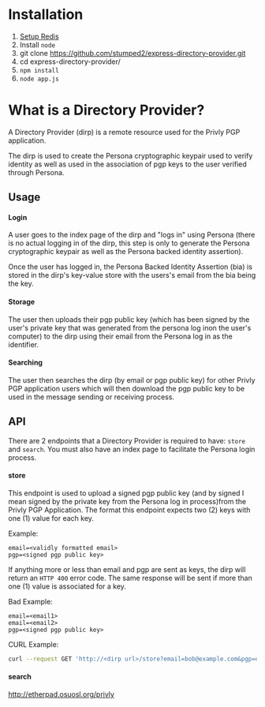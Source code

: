 # Installation
1. [Setup Redis](http://redis.io/topics/quickstart)
1. Install ```node```
1. git clone https://github.com/stumped2/express-directory-provider.git
1. cd express-directory-provider/
1. ```npm install```
1. ```node app.js```

# What is a Directory Provider?
A Directory Provider (dirp) is a remote resource used for the Privly PGP
application.

The dirp is used to create the Persona cryptographic keypair used to verify
identity as well as used in the association of pgp keys to the user verified
through Persona.

## Usage

#### Login
A user goes to the index page of the dirp and "logs in" using Persona (there is
no actual logging in of the dirp, this step is only to generate the Persona
cryptographic keypair as well as the Persona backed identity assertion).

Once the user has logged in, the Persona Backed Identity Assertion (bia) is
stored in the dirp's key-value store with the users's email from the bia being
the key.

#### Storage
The user then uploads their pgp public key (which has been signed by the user's
private key that was generated from the persona log inon the user's computer) to
the dirp using their email from the Persona log in as the identifier.

#### Searching
The user then searches the dirp (by email or pgp public key) for other Privly
PGP application users which will then download the pgp public key to be used in
the message sending or receiving process.

## API
There are 2 endpoints that a Directory Provider is required to have: ```store```
and ```search```. You must also have an index page to facilitate the Persona
login process.

#### store
This endpoint is used to upload a signed pgp public key (and by signed I mean
signed by the private key from the Persona log in process)from the Privly PGP
Application. The format this endpoint expects two (2) keys with one (1) value
for each key.

Example:

```
email=<validly formatted email>
pgp=<signed pgp public key>
```

If anything more or less than email and pgp are sent as keys, the dirp will
return an ```HTTP 400``` error code. The same response will be sent if more than
one (1) value is associated for a key.

Bad Example:

```
email=<email1>
email=<email2>
pgp=<signed pgp public key>
```

CURL Example:

```bash
curl --request GET 'http://<dirp url>/store?email=bob@example.com&pgp=dsfdsfds'
```

#### search

http://etherpad.osuosl.org/privly